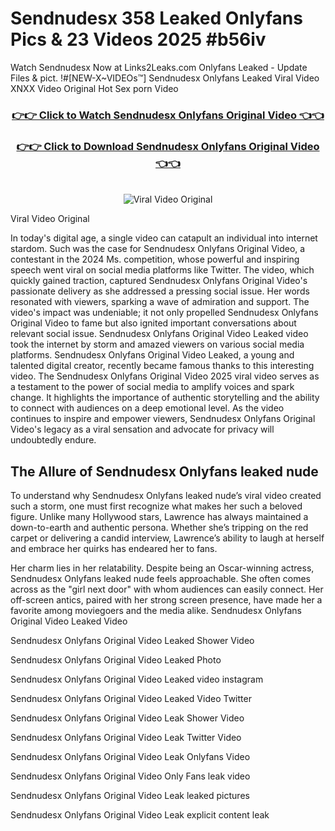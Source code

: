 # Sendnudesx 358 Leaked Onlyfans Pics & 23 Videos 2025 #b56iv

Watch Sendnudesx Now at Links2Leaks.com Onlyfans Leaked - Update Files & pict. !#[NEW-X~VIDEOs™] Sendnudesx Onlyfans Leaked Viral Video XNXX Video Original Hot Sex porn Video
<br>
<div align="center">
<h3><a href="https://links2leaks.com/sendnudesx" rel="nofollow">👉👉 Click to Watch Sendnudesx Onlyfans Original Video 👈👈</a></h3>
<h3><a href="https://links2leaks.com/sendnudesx" rel="nofollow">👉👉 Click to Download Sendnudesx Onlyfans Original Video 👈👈</a></h3>
<br>
<a href="https://links2leaks.com/sendnudesx" rel="nofollow"><img src="https://i.ibb.co/Gkj2r4b/banner.png" alt="Viral Video Original" style="max-width: 100%; display: inline-block;" data-target="animated-image.originalImage"></a>
</div>

Viral Video Original

In today's digital age, a single video can catapult an individual into internet stardom. Such was the case for Sendnudesx Onlyfans Original Video, a contestant in the 2024 Ms. competition, whose powerful and inspiring speech went viral on social media platforms like Twitter.
The video, which quickly gained traction, captured Sendnudesx Onlyfans Original Video's passionate delivery as she addressed a pressing social issue. Her words resonated with viewers, sparking a wave of admiration and support. The video's impact was undeniable; it not only propelled Sendnudesx Onlyfans Original Video to fame but also ignited important conversations about relevant social issue.
Sendnudesx Onlyfans Original Video Leaked video took the internet by storm and amazed viewers on various social media platforms. Sendnudesx Onlyfans Original Video Leaked, a young and talented digital creator, recently became famous thanks to this interesting video.
The Sendnudesx Onlyfans Original Video 2025 viral video serves as a testament to the power of social media to amplify voices and spark change. It highlights the importance of authentic storytelling and the ability to connect with audiences on a deep emotional level. As the video continues to inspire and empower viewers, Sendnudesx Onlyfans Original Video's legacy as a viral sensation and advocate for privacy will undoubtedly endure.

<h2>The Allure of Sendnudesx Onlyfans leaked nude</h2>


To understand why Sendnudesx Onlyfans leaked nude’s viral video created such a storm, one must first recognize what makes her such a beloved figure. Unlike many Hollywood stars, Lawrence has always maintained a down-to-earth and authentic persona. Whether she’s tripping on the red carpet or delivering a candid interview, Lawrence’s ability to laugh at herself and embrace her quirks has endeared her to fans.

Her charm lies in her relatability. Despite being an Oscar-winning actress, Sendnudesx Onlyfans leaked nude feels approachable. She often comes across as the "girl next door" with whom audiences can easily connect. Her off-screen antics, paired with her strong screen presence, have made her a favorite among moviegoers and the media alike.
Sendnudesx Onlyfans Original Video Leaked Video

Sendnudesx Onlyfans Original Video Leaked Shower Video

Sendnudesx Onlyfans Original Video Leaked Photo

Sendnudesx Onlyfans Original Video Leaked video instagram

Sendnudesx Onlyfans Original Video Leaked Video Twitter

Sendnudesx Onlyfans Original Video Leak Shower Video

Sendnudesx Onlyfans Original Video Leak Twitter Video

Sendnudesx Onlyfans Original Video Leak Onlyfans Video

Sendnudesx Onlyfans Original Video Only Fans leak video

Sendnudesx Onlyfans Original Video Leak leaked pictures

Sendnudesx Onlyfans Original Video Leak explicit content leak